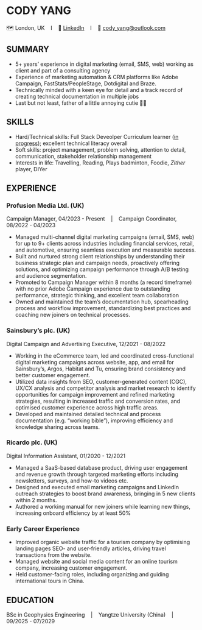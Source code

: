 # CODY YANG
🗺️ London, UK &nbsp;&nbsp;&nbsp;I&nbsp;&nbsp;&nbsp; 🔗 [LinkedIn](https://www.linkedin.com/in/cody-yang/) &nbsp;&nbsp;&nbsp;I&nbsp;&nbsp;&nbsp; 📧 cody_yang@outlook.com

## SUMMARY
- 5+ years’ experience in digital marketing (email, SMS, web) working as client and part of a consulting agency
- Experience of marketing automation & CRM platforms like Adobe Campaign, FastStats/PeopleStage, Dotdigital and Braze.
- Technically minded with a keen eye for detail and a track record of creating technical documentation in multiple jobs
- Last but not least, father of a little annoying cutie 👨‍👧

## SKILLS
- Hard/Technical skills: Full Stack Deveolper Curriculum learner ([in progress](https://github.com/codyy2024/code-learning-journal/)); excellent technical literacy overall
- Soft skills: project management, problem solving, attention to detail, communication, stakeholder relationship management
- Interests in life: Travelling, Reading, Plays badminton, Foodie, *Zither* player, DIYer

## EXPERIENCE
### Profusion Media Ltd. (UK)
Campaign Manager, 04/2023 - Present &nbsp;&nbsp;&nbsp;|&nbsp;&nbsp;&nbsp; Campaign Coordinator, 08/2022 - 04/2023
- Managed multi-channel digital marketing campaigns (email, SMS, web) for up to 9+ clients across industries including financial services, retail, and automotive, ensuring seamless execution and measurable success.
- Built and nurtured strong client relationships by understanding their business strategic plan and campaign needs, proactively offering solutions, and optimizing campaign performance through A/B testing and audience segmentation.
- Promoted to Campaign Manager within 8 months (a record timeframe) with no prior Adobe Campaign experience due to outstanding performance, strategic thinking, and excellent team collaboration
- Owned and maintained the team’s documentation hub, spearheading process and workflow improvement, standardizing best practices and coaching new joiners on technical processes.
### Sainsbury’s plc. (UK)
Digital Campaign and Advertising Executive, 12/2021 - 08/2022
- Working in the eCommerce team, led and coordinated cross-functional digital marketing campaigns across website, app, and email for Sainsbury’s, Argos, Habitat and Tu, ensuring brand consistency and better customer engagement.
- Utilized data insights from SEO, customer-generated content (CGC), UX/CX analysis and competitor analysis and market research to identify opportunities for campaign improvement and refined marketing strategies, resulting in increased traffic and conversion rates, and optimised customer experience across high traffic areas.
- Developed and maintained detailed technical and process documentation (e.g. “working bible”), improving efficiency and knowledge sharing across teams.
### Ricardo plc. (UK) 
Digital Information Assistant, 01/2020 - 12/2021
- Managed a SaaS-based database product, driving user engagement and revenue growth through targeted marketing efforts including newsletters, surveys, and how-to videos etc.
- Designed and executed email marketing campaigns and LinkedIn outreach strategies to boost brand awareness, bringing in 5 new clients within 2 months.
- Authored a working manual for new joiners while learning new things, increasing onboard efficiency by at least 50%
### Early Career Experience
- Improved organic website traffic for a tourism company by optimising landing pages SEO- and user-friendly articles, driving travel transactions from the website.
- Managed website and social media content for an online tourism company, increasing customer engagement.
- Held customer-facing roles, including organizing and guiding international tours in China.

## EDUCATION
BSc in Geophysics Engineering &nbsp;&nbsp;&nbsp;|&nbsp;&nbsp;&nbsp; Yangtze University (China) &nbsp;&nbsp;&nbsp;|&nbsp;&nbsp;&nbsp; 09/2025 - 07/2029
